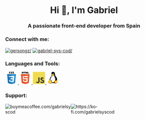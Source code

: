 <h1 align="center">Hi 👋, I'm Gabriel</h1>
<h3 align="center">A passionate front-end developer from Spain</h3>

<h3 align="left">Connect with me:</h3>
<p align="left">
<a href="https://linkedin.com/in/gersongz/" target="blank"><img align="center" src="https://raw.githubusercontent.com/rahuldkjain/github-profile-readme-generator/master/src/images/icons/Social/linked-in-alt.svg" alt="gersongz/" height="30" width="40" /></a>
<a href="https://www.leetcode.com/gabriel-sys-cod/" target="blank"><img align="center" src="https://raw.githubusercontent.com/rahuldkjain/github-profile-readme-generator/master/src/images/icons/Social/leet-code.svg" alt="gabriel-sys-cod/" height="30" width="40" /></a>
</p>

<h3 align="left">Languages and Tools:</h3>
<p align="left"> <a href="https://www.w3schools.com/css/" target="_blank" rel="noreferrer"> <img src="https://raw.githubusercontent.com/devicons/devicon/master/icons/css3/css3-original-wordmark.svg" alt="css3" width="40" height="40"/> </a> <a href="https://www.w3.org/html/" target="_blank" rel="noreferrer"> <img src="https://raw.githubusercontent.com/devicons/devicon/master/icons/html5/html5-original-wordmark.svg" alt="html5" width="40" height="40"/> </a> <a href="https://developer.mozilla.org/en-US/docs/Web/JavaScript" target="_blank" rel="noreferrer"> <img src="https://raw.githubusercontent.com/devicons/devicon/master/icons/javascript/javascript-original.svg" alt="javascript" width="40" height="40"/> </a> <a href="https://www.linux.org/" target="_blank" rel="noreferrer"> <img src="https://raw.githubusercontent.com/devicons/devicon/master/icons/linux/linux-original.svg" alt="linux" width="40" height="40"/> </a> </p>

<h3 align="left">Support:</h3>
<p><a href="https://www.buymeacoffee.com/gabrielsyscod"> <img align="left" src="https://cdn.buttons/v2/default-yellow.png" height="50" width="210" alt="buymeacoffee.com/gabrielsyscod" /></a>
  <a href="https://ko-fi.com/https://ko-fi.com/gabrielsyscod"> <img align="left" src="https://cdn.ko-fi.com/cdn/kofi3.png?v=3" height="50" width="210" alt="https://ko-fi.com/gabrielsyscod" /></a>
</p>
<br><br>
